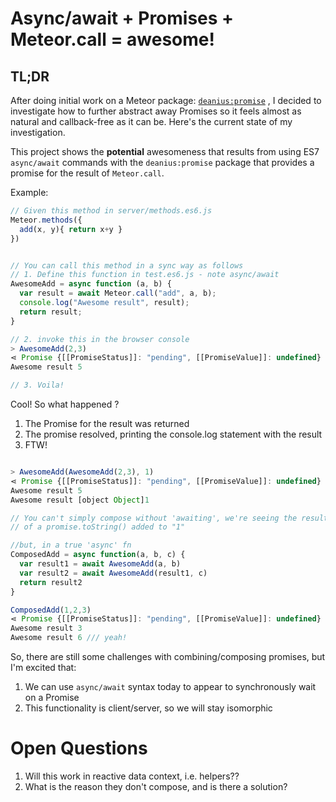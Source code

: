 # Async/await + Promises + Meteor.call = awesome!

## TL;DR
After doing initial work on a Meteor package: [`deanius:promise`](http://github.com/deanius/deanius-meteor-promise) , I decided to investigate how to further abstract away Promises so it feels almost as natural and callback-free as it can be. Here's the current state of my investigation.

This project shows the **potential** awesomeness that results from using ES7 `async/await` commands with the `deanius:promise` package that provides a promise for the result of `Meteor.call`.

Example:
```js
// Given this method in server/methods.es6.js
Meteor.methods({
  add(x, y){ return x+y }
})


// You can call this method in a sync way as follows
// 1. Define this function in test.es6.js - note async/await
AwesomeAdd = async function (a, b) {
  var result = await Meteor.call("add", a, b);
  console.log("Awesome result", result);
  return result;
}

// 2. invoke this in the browser console
> AwesomeAdd(2,3)
⋖ Promise {[[PromiseStatus]]: "pending", [[PromiseValue]]: undefined}
Awesome result 5

// 3. Voila!

```
Cool! So what happened ?
  1. The Promise for the result was returned
  2. The promise resolved, printing the console.log statement with the result
  3. FTW!

```js

> AwesomeAdd(AwesomeAdd(2,3), 1)
⋖ Promise {[[PromiseStatus]]: "pending", [[PromiseValue]]: undefined}
Awesome result 5
Awesome result [object Object]1  

// You can't simply compose without 'awaiting', we're seeing the result
// of a promise.toString() added to "1"

//but, in a true 'async' fn
ComposedAdd = async function(a, b, c) {
  var result1 = await AwesomeAdd(a, b)
  var result2 = await AwesomeAdd(result1, c)
  return result2
}

ComposedAdd(1,2,3)
⋖ Promise {[[PromiseStatus]]: "pending", [[PromiseValue]]: undefined}
Awesome result 3
Awesome result 6 /// yeah!


```

So, there are still some challenges with combining/composing promises, but I'm excited that:

  1. We can use `async/await` syntax today to appear to synchronously wait on a Promise
  2. This functionality is client/server, so we will stay isomorphic


# Open Questions

  1. Will this work in reactive data context, i.e. helpers??
  2. What is the reason they don't compose, and is there a solution?
